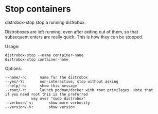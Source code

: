 <!-- markdownlint-disable MD010 -->
# Stop containers

distrobox-stop stop a running distrobox.

Distroboxes are left running, even after exiting out of them, so that
subsequent enters are really quick. This is how they can be stopped.

Usage:

	distrobox-stop --name container-name
	distrobox-stop container-name

Options:

	--name/-n:		name for the distrobox
	--yes/-Y:		non-interactive, stop without asking
	--help/-h:		show this message
	--root/-r:		launch podman/docker with root privileges. Note that if you need root this is the preferred
				way over "sudo distrobox"
	--verbose/-v:		show more verbosity
	--version/-V:		show version
